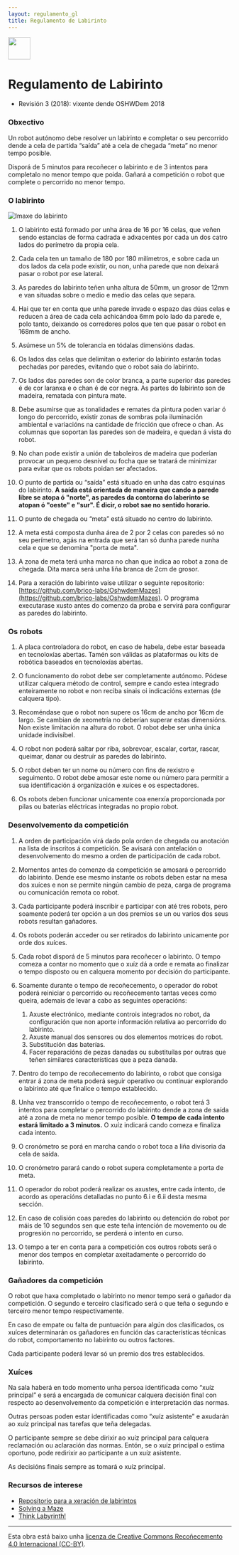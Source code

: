 ```yaml
---
layout: regulamento_gl
title: Regulamento de Labirinto
---
```

[<img src="https://upload.wikimedia.org/wikipedia/commons/3/32/Flag_of_Spain_%28Civil%29.svg" width="50">](labirinto_es)

# Regulamento de Labirinto

  - Revisión 3 (2018): vixente dende OSHWDem 2018

### Obxectivo

Un robot autónomo debe resolver un labirinto e completar o seu percorrido dende a cela de
partida “saída” até a cela de chegada “meta” no menor tempo posible.

Disporá de 5 minutos para recoñecer o labirinto e de 3 intentos para completalo no menor
tempo que poida. Gañará a competición o robot que complete o percorrido no menor tempo.

### O labirinto

![Imaxe do labirinto](img/maze_finish_line.jpg)

1. O labirinto está formado por unha área de 16 por 16 celas, que veñen sendo estancias
de forma cadrada e adxacentes por cada un dos catro lados do perímetro da propia
cela.

2. Cada cela ten un tamaño de 180 por 180 milímetros, e sobre cada un dos lados da cela
pode existir, ou non, unha parede que non deixará pasar o robot por ese lateral.

3. As paredes do labirinto teñen unha altura de 50mm, un grosor de 12mm e van
situadas sobre o medio e medio das celas que separa.

4. Hai que ter en conta que unha parede invade o espazo das dúas celas e reducen a área
de cada cela achicándoa 6mm polo lado da parede e, polo tanto, deixando os
corredores polos que ten que pasar o robot en 168mm de ancho.

5. Asúmese un 5% de tolerancia en tódalas dimensións dadas.

6. Os lados das celas que delimitan o exterior do labirinto estarán todas pechadas por
paredes, evitando que o robot saia do labirinto.

7. Os lados das paredes son de color branca, a parte superior das paredes é de cor
laranxa e o chan é de cor negra. As partes do labirinto son de madeira, rematada con
pintura mate.

8. Debe asumirse que as tonalidades e remates da pintura poden variar ó longo do
percorrido, existir zonas de sombras pola iluminación ambiental e variacións na
cantidade de fricción que ofrece o chan. As columnas que soportan las paredes son de
madeira, e quedan á vista do robot.

9. No chan pode existir a unión de taboleiros de madeira que poderían provocar un
pequeno desnivel ou focha que se tratará de minimizar para evitar que os robots
poidan ser afectados.

10. O punto de partida ou “saída” está situado en unha das catro esquinas do labirinto.
**A saída está orientada de maneira que cando a parede libre se atopa ó "norte", as
paredes da contorna do laberinto se atopan ó "oeste" e "sur". É dicir, o robot sae no
sentido horario.**

11. O punto de chegada ou “meta” está situado no centro do labirinto.

12. A meta está composta dunha área de 2 por 2 celas con paredes só no seu perímetro,
agás na entrada que será tan só dunha parede nunha cela e que se denomina "porta de
meta".

13. A zona de meta terá unha marca no chan que indica ao robot a zona de chegada. Dita
marca será unha liña branca de 2cm de grosor.

14. Para a xeración do labirinto vaise utilizar o seguinte repositorio:
[https://github.com/brico-labs/OshwdemMazes](https://github.com/brico-labs/OshwdemMazes). O programa executarase xusto antes
do comenzo da proba e servirá para configurar as paredes do labirinto.

### Os robots

1. A placa controladora do robot, en caso de habela, debe estar baseada en tecnoloxías
abertas. Tamén son válidas as plataformas ou kits de robótica baseados en
tecnoloxías abertas.

2. O funcionamento do robot debe ser completamente autónomo. Pódese utilizar
calquera método de control, sempre e cando estea integrado enteiramente no robot e
non reciba sinais oi indicacións externas (de calquera tipo).

3. Recoméndase que o robot non supere os 16cm de ancho por 16cm de largo. Se cambian de xeometría no deberían superar estas dimensións. Non existe limitación na altura do robot. O robot debe ser unha única unidade indivisíbel.

4. O robot non poderá saltar por riba, sobrevoar, escalar, cortar, rascar, queimar, danar ou
destruír as paredes do labirinto.

5. O robot deben ter un nome ou número con fins de rexistro e seguimento. O robot debe
amosar este nome ou número para permitir a sua identificación á organización e
xuíces e os espectadores.

6. Os robots deben funcionar unicamente coa enerxía proporcionada por pilas ou baterías
eléctricas integradas no propio robot.

### Desenvolvemento da competición

1. A orden de participación virá dado pola orden de chegada ou anotación na lista de
inscritos á competición. Se avisará con antelación o desenvolvemento do mesmo a
orden de participación de cada robot.

2. Momentos antes do comenzo da competición se amosará o percorrido do labirinto.
Dende ese mesmo instante os robots deben estar na mesa dos xuíces e non se permite
ningún cambio de peza, carga de programa ou comunicación remota co robot.

3. Cada participante poderá inscribir e participar con até tres robots, pero soamente
poderá ter opción a un dos premios se un ou varios dos seus robots resultan
gañadores.

4. Os robots poderán acceder ou ser retirados do labirinto unicamente por orde dos
xuíces.

5. Cada robot disporá de 5 minutos para recoñecer o labirinto. O tempo comeza a contar
no momento que o xuíz dá a orde e remata ao finalizar o tempo disposto ou en
calquera momento por decisión do participante.

6. Soamente durante o tempo de recoñecemento, o operador do robot poderá reiniciar o
percorrido ou recoñecemento tantas veces como queira, ademais de levar a cabo as
seguintes operacións:

    1. Axuste electrónico, mediante controis integrados no robot, da configuración que non aporte información relativa ao percorrido do labirinto.
    2. Axuste manual dos sensores ou dos elementos motrices do robot.
    3. Substitución das baterías.
    4. Facer reparacións de pezas danadas ou substituílas por outras que teñen similares características que a peza danada.

7. Dentro do tempo de recoñecemento do labirinto, o robot que consiga entrar á zona de
meta poderá seguir operativo ou continuar explorando o labirinto até que finalice o
tempo establecido.

8. Unha vez transcorrido o tempo de recoñecemento, o robot terá 3 intentos para
completar o percorrido do labirinto dende a zona de saída até a zona de meta no
menor tempo posible. **O tempo de cada intento estará limitado a 3 minutos.** O xuíz
indicará cando comeza e finaliza cada intento.

9. O cronómetro se porá en marcha cando o robot toca a liña divisoria da cela de saída.

10. O cronómetro parará cando o robot supera completamente a porta de meta.

11. O operador do robot poderá realizar os axustes, entre cada intento, de acordo as
operacións detalladas no punto 6.i e 6.ii desta mesma sección.

12. En caso de colisión coas paredes do labirinto ou detención do robot por máis de 10
segundos sen que este teña intención de movemento ou de progresión no percorrido,
se perderá o intento en curso.

13. O tempo a ter en conta para a competición cos outros robots será o menor dos tempos
en completar axeitadamente o percorrido do labirinto.

### Gañadores da competición

O robot que haxa completado o labirinto no menor tempo será o gañador da competición. O
segundo e terceiro clasificado será o que teña o segundo e terceiro menor tempo
respectivamente.

En caso de empate ou falta de puntuación para algún dos clasificados, os xuíces
determinarán os gañadores en función das características técnicas do robot, comportamento
no labirinto ou outros factores.

Cada participante poderá levar só un premio dos tres establecidos.

### Xuíces

Na sala haberá en todo momento unha persoa identificada como “xuíz principal” e será a
encargada de comunicar calquera decisión final con respecto ao desenvolvemento da
competición e interpretación das normas.

Outras persoas poden estar identificadas como “xuíz asistente” e axudarán ao xuíz principal
nas tarefas que teña delegadas.

O participante sempre se debe dirixir ao xuíz principal para calquera reclamación ou
aclaración das normas. Entón, se o xuíz principal o estima oportuno, pode redirixir ao
participante a un xuíz asistente.

As decisións finais sempre as tomará o xuíz principal.

### Recursos de interese

  * [Repositorio para a xeración de labirintos](https://github.com/brico-labs/OshwdemMazes)
  * [Solving a Maze](https://www.cs.bu.edu/teaching/alg/maze/)
  * [Think Labyrinth!](http://www.astrolog.org/labyrnth.htm)


----

Esta obra está baixo unha [licenza de Creative Commons Recoñecemento 4.0 Internacional (CC-BY)](http://creativecommons.org/licenses/by/4.0/).
